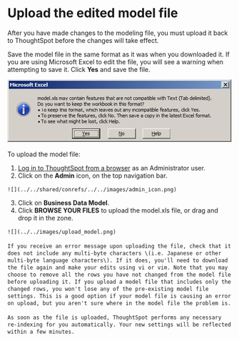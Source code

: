 # Upload the edited model file

After you have made changes to the modeling file, you must upload it back to ThoughtSpot before the changes will take effect.

Save the model file in the same format as it was when you downloaded it. If you are using Microsoft Excel to edit the file, you will see a warning when attempting to save it. Click **Yes** and save the file.

 ![](../../images/warning_save_model_excel.png)

To upload the model file:

1.   [Log in to ThoughtSpot from a browser](../setup/accessing.html#) as an Administrator user. 
2.   Click on the **Admin** icon, on the top navigation bar. 

    ![](../../shared/conrefs/../../images/admin_icon.png)

3.   Click on **Business Data Model**. 
4.   Click **BROWSE YOUR FILES** to upload the model.xls file, or drag and drop it in the zone. 

    ![](../../images/upload_model.png)

    If you receive an error message upon uploading the file, check that it does not include any multi-byte characters \(i.e. Japanese or other multi-byte language characters\). If it does, you'll need to download the file again and make your edits using vi or vim. Note that you may choose to remove all the rows you have not changed from the model file before uploading it. If you upload a model file that includes only the changed rows, you won't lose any of the pre-existing model file settings. This is a good option if your model file is causing an error on upload, but you aren't sure where in the model file the problem is.

    As soon as the file is uploaded, ThoughtSpot performs any necessary re-indexing for you automatically. Your new settings will be reflected within a few minutes.


